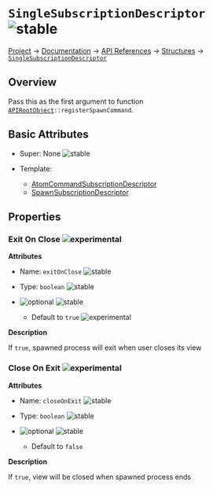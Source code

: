 # `SingleSubscriptionDescriptor` ![stable]
[Project](https://github.com/ksxatompackages/quick-spawn) → [Documentation](../..) → [API References](..) → [Structures](.) → [`SingleSubscriptionDescriptor`](./single-subscription-descriptor.md)

## Overview

Pass this as the first argument to function <code>[APIRootObject](./classes/api.md)::registerSpawnCommand</code>.

## Basic Attributes

* Super: None ![stable]

* Template:
  - [AtomCommandSubscriptionDescriptor](./atom-command-subscription-descriptor.md)
  - [SpawnSubscriptionDescriptor](./spawn-subscription-descriptor.md)

## Properties

### Exit On Close ![experimental]

**Attributes**

* Name: `exitOnClose` ![stable]

* Type: `boolean` ![stable]

* ![optional] ![stable]
  - Default to `true` ![experimental]

**Description**

If `true`, spawned process will exit when user closes its view

### Close On Exit ![experimental]

**Attributes**

* Name: `closeOnExit` ![stable]

* Type: `boolean` ![stable]

* ![optional] ![stable]
  - Default to `false`

**Description**

If `true`, view will be closed when spawned process ends

[fixed]: https://cdn.rawgit.com/ksxatompackages/quick-spawn.images.releases/v0.1.0/src/fixed.svg
[stable]: https://cdn.rawgit.com/ksxatompackages/quick-spawn.images.releases/v0.1.0/src/stable.svg
[experimental]: https://cdn.rawgit.com/ksxatompackages/quick-spawn.images.releases/v0.1.0/src/experimental.svg
[deprecated]: https://cdn.rawgit.com/ksxatompackages/quick-spawn.images.releases/v0.1.0/src/deprecated.svg
[required]: https://cdn.rawgit.com/ksxatompackages/quick-spawn.images.releases/v0.1.0/src/required.svg
[optional]: https://cdn.rawgit.com/ksxatompackages/quick-spawn.images.releases/v0.1.0/src/optional.svg
